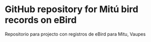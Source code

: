 # GitHub repository for Mitú bird records on eBird

Repositorio para projecto con registros de eBird para Mitu, Vaupes

